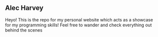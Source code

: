 ## Alec Harvey
Heyo!
This is the repo for my personal website which acts as a showcase for my programming skills!
Feel free to wander and check everything out behind the scenes
